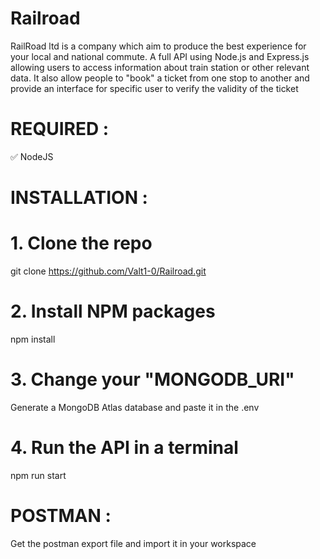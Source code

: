 # Railroad

RailRoad ltd is a company which aim to produce the best experience for your local and national commute.
A full API using Node.js and Express.js allowing users to access information about train station or other relevant data.
It also allow people to "book" a ticket from one stop to another and provide an interface for specific user to verify the validity of the ticket

# REQUIRED :
✅ NodeJS

# INSTALLATION :
# 1. Clone the repo
git clone https://github.com/Valt1-0/Railroad.git

# 2. Install NPM packages
npm install

# 3. Change your "MONGODB_URI"
Generate a MongoDB Atlas database and paste it in the .env

# 4. Run the API in a terminal
npm run start

# POSTMAN :
Get the postman export file and import it in your workspace
